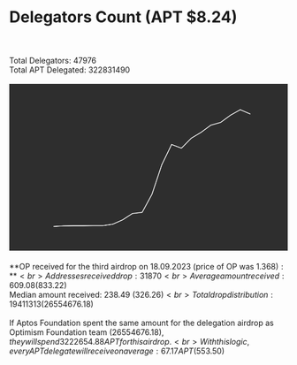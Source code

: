 # Delegators Count (APT $8.24)<br><br>
Total Delegators: 47976<br>
Total APT Delegated: 322831490<br><br>
![Delegators Plot](delegators_plot.png)<br><br>
**OP received for the third airdrop on 18.09.2023 (price of OP was $1.368):**<br>
Addresses received drop: 31870<br>
Average amount received: 609.08 ($833.22)<br>
Median amount received: 238.49 ($326.26)<br>
Total drop distribution: 19411313 ($26554676.18)<br><br>
If Aptos Foundation spent the same amount for the delegation airdrop as Optimism Foundation team ($26554676.18),they will spend 3222654.88 APT for this airdrop.<br>
With this logic, every APT delegate will receive on average: 67.17 APT ($553.50)<br>
